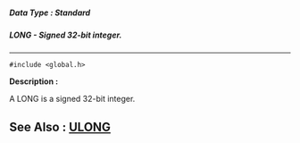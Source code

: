 ##### Data Type : Standard
##### LONG - Signed 32-bit integer.
---
```
#include <global.h>
```
**Description :**

A LONG is a signed 32-bit integer.

**See Also :**
[ULONG](/domino-c-api-docs/reference/Data/ULONG)
---
